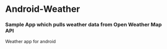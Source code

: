 # Android-Weather

### Sample App which pulls weather data from Open Weather Map API

Weather app for android 


